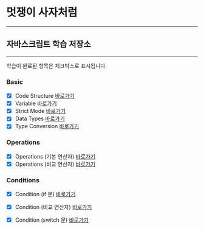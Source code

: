 
# 멋쟁이 사자처럼
---
## 자바스크립트 학습 저장소
---

학습이 완료된 항목은 체크박스로 표시됩니다.

### Basic
- [x] Code Structure [바로가기](www.naver.com)
- [x] Variable [바로가기](www.naver.com)
- [x] Strict Mode [바로가기](www.naver.com)
- [x] Data Types [바로가기](www.naver.com)
- [x] Type Conversion [바로가기](www.naver.com)

### Operations

- [x] Operations (기본 연산자) [바로가기](www.naver.com)
- [x] Operations (비교 연산자) [바로가기](www.naver.com)

### Conditions

- [x] Condition (if 문) [바로가기](www.naver.com)
- [x] Condition (비교 연산자) [바로가기](www.naver.com)
- [x] Condition (switch 문) [바로가기](www.naver.com)





